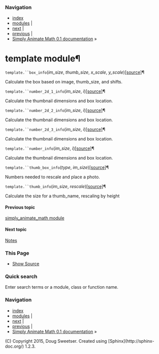 ### Navigation

  * [index](genindex.html)
  * [modules](py-modindex.html) |
  * [next](README.html) |
  * [previous](simply_animate_math.html) |
  * [Simply Animate Math 0.1 documentation](index.html) »

# template module¶

`template.``box_info`(_im_size_, _thumb_size_, _x_scale_,
_y_scale_)[[source]](_modules/template.html#box_info)¶

    

Calculate the box based on image, thumb_size, and shifts.

`template.``number_2d_1_info`(_im_size_,
_i_)[[source]](_modules/template.html#number_2d_1_info)¶

    

Calculate the thumbnail dimensions and box location.

`template.``number_2d_2_info`(_im_size_,
_i_)[[source]](_modules/template.html#number_2d_2_info)¶

    

Calculate the thumbnail dimensions and box location.

`template.``number_2d_3_info`(_im_size_,
_i_)[[source]](_modules/template.html#number_2d_3_info)¶

    

Calculate the thumbnail dimensions and box location.

`template.``number_info`(_im_size_,
_i_)[[source]](_modules/template.html#number_info)¶

    

Calculate the thumbnail dimensions and box location.

`template.``thumb_box_info`(_type_,
_im_size_)[[source]](_modules/template.html#thumb_box_info)¶

    

Numbers needed to rescale and place a photo.

`template.``thumb_info`(_im_size_,
_rescale_)[[source]](_modules/template.html#thumb_info)¶

    

Calculate the size for a thumb_name, rescaling by height

#### Previous topic

[simply_animate_math module](simply_animate_math.html)

#### Next topic

[Notes](README.html)

### This Page

  * [Show Source](_sources/template.txt)

### Quick search

Enter search terms or a module, class or function name.

### Navigation

  * [index](genindex.html)
  * [modules](py-modindex.html) |
  * [next](README.html) |
  * [previous](simply_animate_math.html) |
  * [Simply Animate Math 0.1 documentation](index.html) »

(C) Copyright 2015, Doug Sweetser. Created using [Sphinx](http://sphinx-
doc.org/) 1.2.3.

